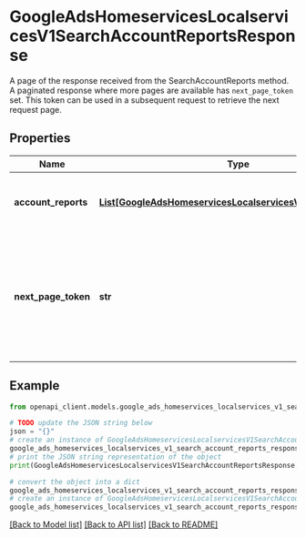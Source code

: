 # GoogleAdsHomeservicesLocalservicesV1SearchAccountReportsResponse

A page of the response received from the SearchAccountReports method. A paginated response where more pages are available has `next_page_token` set. This token can be used in a subsequent request to retrieve the next request page.

## Properties

Name | Type | Description | Notes
------------ | ------------- | ------------- | -------------
**account_reports** | [**List[GoogleAdsHomeservicesLocalservicesV1AccountReport]**](GoogleAdsHomeservicesLocalservicesV1AccountReport.md) | List of account reports which maps 1:1 to a particular linked GLS account. | [optional] 
**next_page_token** | **str** | Pagination token to retrieve the next page of results. When &#x60;next_page_token&#x60; is not filled in, there is no next page and the list returned is the last page in the result set. | [optional] 

## Example

```python
from openapi_client.models.google_ads_homeservices_localservices_v1_search_account_reports_response import GoogleAdsHomeservicesLocalservicesV1SearchAccountReportsResponse

# TODO update the JSON string below
json = "{}"
# create an instance of GoogleAdsHomeservicesLocalservicesV1SearchAccountReportsResponse from a JSON string
google_ads_homeservices_localservices_v1_search_account_reports_response_instance = GoogleAdsHomeservicesLocalservicesV1SearchAccountReportsResponse.from_json(json)
# print the JSON string representation of the object
print(GoogleAdsHomeservicesLocalservicesV1SearchAccountReportsResponse.to_json())

# convert the object into a dict
google_ads_homeservices_localservices_v1_search_account_reports_response_dict = google_ads_homeservices_localservices_v1_search_account_reports_response_instance.to_dict()
# create an instance of GoogleAdsHomeservicesLocalservicesV1SearchAccountReportsResponse from a dict
google_ads_homeservices_localservices_v1_search_account_reports_response_from_dict = GoogleAdsHomeservicesLocalservicesV1SearchAccountReportsResponse.from_dict(google_ads_homeservices_localservices_v1_search_account_reports_response_dict)
```
[[Back to Model list]](../README.md#documentation-for-models) [[Back to API list]](../README.md#documentation-for-api-endpoints) [[Back to README]](../README.md)


